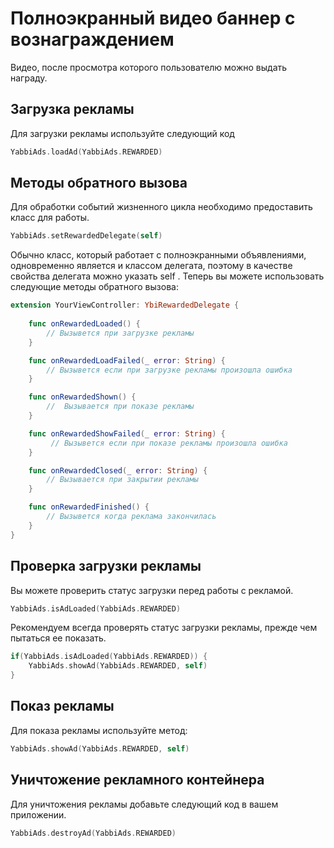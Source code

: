 # Полноэкранный видео баннер с вознаграждением
Видео, после просмотра которого пользователю можно выдать награду.

## Загрузка рекламы
Для загрузки рекламы используйте следующий код
```swift
YabbiAds.loadAd(YabbiAds.REWARDED)
```

## Методы обратного вызова
Для обработки событий жизненного цикла необходимо предоставить класс для работы.
```swift
YabbiAds.setRewardedDelegate(self)
```
Обычно класс, который работает с полноэкранными объявлениями, одновременно является и классом делегата, поэтому в качестве свойства делегата можно указать self .
Теперь вы можете использовать следующие методы обратного вызова:

```swift
extension YourViewController: YbiRewardedDelegate {
    
    func onRewardedLoaded() {
        // Вызывется при загрузке рекламы
    }

    func onRewardedLoadFailed(_ error: String) {
        // Вызывется если при загрузке рекламы произошла ошибка
    }

    func onRewardedShown() {
        //  Вызывается при показе рекламы
    }

    func onRewardedShowFailed(_ error: String) {
         // Вызывется если при показе рекламы произошла ошибка
    }

    func onRewardedClosed(_ error: String) {
        // Вызывается при закрытии рекламы
    }

    func onRewardedFinished() {
        // Вызывется когда реклама закончилась
    }
}
```

## Проверка загрузки рекламы
Вы можете проверить статус загрузки перед работы с рекламой.
```swift
YabbiAds.isAdLoaded(YabbiAds.REWARDED)
```

Рекомендуем всегда проверять статус загрузки рекламы, прежде чем пытаться ее показать.
```swift
if(YabbiAds.isAdLoaded(YabbiAds.REWARDED)) {
    YabbiAds.showAd(YabbiAds.REWARDED, self)
}
```

## Показ рекламы
Для показа рекламы используйте метод:
```swift
YabbiAds.showAd(YabbiAds.REWARDED, self)
```

## Уничтожение рекламного контейнера
Для уничтожения рекламы добавьте следующий код в вашем приложении.
```swift
YabbiAds.destroyAd(YabbiAds.REWARDED)
```
